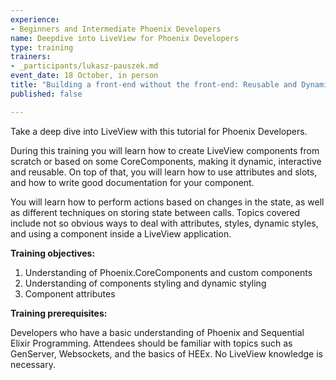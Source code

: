 ```yaml
---
experience:
- Beginners and Intermediate Phoenix Developers
name: Deepdive into LiveView for Phoenix Developers
type: training
trainers:
- _participants/lukasz-pauszek.md
event_date: 18 October, in person
title: "Building a front-end without the front-end: Reusable and Dynamic Phoenix.LiveView Components"
published: false

---
```

Take a deep dive into LiveView with this tutorial for Phoenix Developers.

During this training you will learn how to create LiveView components from scratch or based on some CoreComponents, making it dynamic, interactive and reusable. On top of that, you will learn how to use attributes and slots, and how to write good documentation for your component.

You will learn how to perform actions based on changes in the state, as well as different techniques on storing state between calls. Topics covered include not so obvious ways to deal with attributes, styles, dynamic styles, and using a component inside a LiveView application.


**Training objectives:**

1. Understanding of Phoenix.CoreComponents and custom components
2. Understanding of components styling and dynamic styling
3. Component attributes

**Training prerequisites:**

Developers who have a basic understanding of Phoenix and Sequential Elixir Programming. Attendees should be familiar with topics such as GenServer, Websockets, and the basics of HEEx. No LiveView knowledge is necessary.
